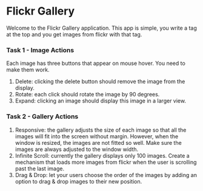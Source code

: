 ﻿# Flickr GalleryWelcome to the Flickr Gallery application.This app is simple, you write a tag at the top and you get images from flickr with that tag.### Task 1 - Image ActionsEach image has three buttons that appear on mouse hover. You need to make them work.1. Delete: clicking the delete button should remove the image from the display. 2. Rotate: each click should rotate the image by 90 degrees.3. Expand: clicking an image should display this image in a larger view. ### Task 2 - Gallery Actions1. Responsive:  the gallery adjusts the size of each image so that all the images will fit into the screen without margin. However, when the window is resized, the images are not fitted so well. Make sure the images are always adjusted to the window width.2. Infinite Scroll: currently the gallery displays only 100 images. Create a mechanism that loads more images from flickr when the user is scrolling past the last image. 3. Drag & Drop: let your users choose the order of the images by adding an option to drag & drop images to their new position. 
